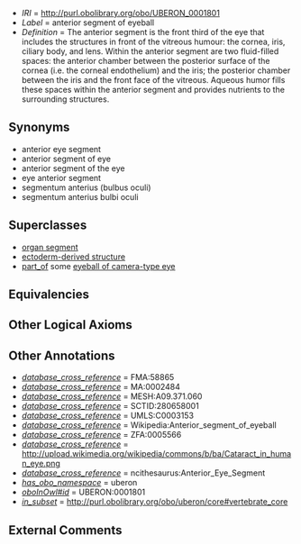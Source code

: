  * *IRI* = http://purl.obolibrary.org/obo/UBERON_0001801
 * *Label* = anterior segment of eyeball
 * *Definition* = The anterior segment is the front third of the eye that includes the structures in front of the vitreous humour: the cornea, iris, ciliary body, and lens. Within the anterior segment are two fluid-filled spaces: the anterior chamber between the posterior surface of the cornea (i.e. the corneal endothelium) and the iris; the posterior chamber between the iris and the front face of the vitreous. Aqueous humor fills these spaces within the anterior segment and provides nutrients to the surrounding structures.

## Synonyms

 * anterior eye segment
 * anterior segment of eye
 * anterior segment of the eye
 * eye anterior segment
 * segmentum anterius (bulbus oculi)
 * segmentum anterius bulbi oculi

## Superclasses

 * [organ segment](../../UBERON/63/UBERON_0000063.md)
 * [ectoderm-derived structure](../../UBERON/21/UBERON_0004121.md)
 * [part_of](../../BFO/50/BFO_0000050.md) some [eyeball of camera-type eye](../../UBERON/30/UBERON_0010230.md)

## Equivalencies


## Other Logical Axioms


## Other Annotations

 * *[database_cross_reference](../../ef/oboInOwl#hasDbXref.md)* = FMA:58865
 * *[database_cross_reference](../../ef/oboInOwl#hasDbXref.md)* = MA:0002484
 * *[database_cross_reference](../../ef/oboInOwl#hasDbXref.md)* = MESH:A09.371.060
 * *[database_cross_reference](../../ef/oboInOwl#hasDbXref.md)* = SCTID:280658001
 * *[database_cross_reference](../../ef/oboInOwl#hasDbXref.md)* = UMLS:C0003153
 * *[database_cross_reference](../../ef/oboInOwl#hasDbXref.md)* = Wikipedia:Anterior_segment_of_eyeball
 * *[database_cross_reference](../../ef/oboInOwl#hasDbXref.md)* = ZFA:0005566
 * *[database_cross_reference](../../ef/oboInOwl#hasDbXref.md)* = http://upload.wikimedia.org/wikipedia/commons/b/ba/Cataract_in_human_eye.png
 * *[database_cross_reference](../../ef/oboInOwl#hasDbXref.md)* = ncithesaurus:Anterior_Eye_Segment
 * *[has_obo_namespace](../../ce/oboInOwl#hasOBONamespace.md)* = uberon
 * *[oboInOwl#id](../../id/oboInOwl#id.md)* = UBERON:0001801
 * *[in_subset](../../et/oboInOwl#inSubset.md)* = http://purl.obolibrary.org/obo/uberon/core#vertebrate_core

## External Comments

